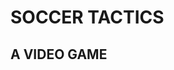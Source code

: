 # SOCCER TACTICS

## A VIDEO GAME

<!-- Photo by <a href="https://unsplash.com/@timtanzy?utm_source=unsplash&utm_medium=referral&utm_content=creditCopyText">Timothy Tan</a> on <a href="https://unsplash.com/s/photos/soccer-pitch?utm_source=unsplash&utm_medium=referral&utm_content=creditCopyText">Unsplash</a> -->
